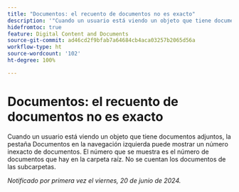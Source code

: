 ```yaml
---
title: "Documentos: el recuento de documentos no es exacto"
description: '"Cuando un usuario está viendo un objeto que tiene documentos adjuntos, la pestaña Documentos en la navegación izquierda puede mostrar un número inexacto de documentos. El número que se muestra es el número de documentos que hay en la carpeta raíz. No se cuentan los documentos de las subcarpetas".'
hidefromtoc: true
feature: Digital Content and Documents
source-git-commit: ad46cd2f9bfab7a64684cb4aca03257b2065d56a
workflow-type: ht
source-wordcount: '102'
ht-degree: 100%

---
```



# Documentos: el recuento de documentos no es exacto

Cuando un usuario está viendo un objeto que tiene documentos adjuntos, la pestaña Documentos en la navegación izquierda puede mostrar un número inexacto de documentos. El número que se muestra es el número de documentos que hay en la carpeta raíz. No se cuentan los documentos de las subcarpetas.

_Notificado por primera vez el viernes, 20 de junio de 2024._
